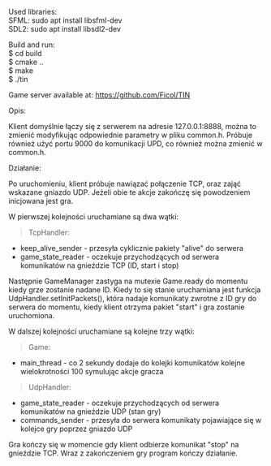 Used libraries:  
SFML: sudo apt install libsfml-dev  
SDL2: sudo apt install libsdl2-dev

Build and run:  
$ cd build  
$ cmake ..  
$ make  
$ ./tin  

Game server available at: https://github.com/Ficol/TIN

Opis:

Klient domyślnie łączy się z serwerem na adresie 127.0.0.1:8888, można to zmienić modyfikując odpowiednie parametry w pliku common.h. Próbuje również użyć portu 9000 do komunikacji UPD, co również można zmienić w common.h.

Działanie:

Po uruchomieniu, klient próbuje nawiązać połączenie TCP, oraz zająć wskazane gniazdo UDP. Jeżeli obie te akcje zakończę się powodzeniem inicjowana jest gra.

W pierwszej kolejności uruchamiane są dwa wątki:
>TcpHandler:  
* keep_alive_sender - przesyła cyklicznie pakiety "alive" do serwera
* game_state_reader - oczekuje przychodzących od serwera komunikatów na gnieździe TCP (ID, start i stop)

Następnie GameManager zastyga na mutexie Game.ready do momentu kiedy grze zostanie nadane ID. Kiedy to się stanie uruchamiana jest funkcja UdpHandler.setInitPackets(), która nadaje komunikaty zwrotne z ID gry do serwera do momentu, kiedy klient otrzyma pakiet "start" i gra zostanie uruchomiona.

W dalszej kolejności uruchamiane są kolejne trzy wątki:  
> Game: 
* main_thread - co 2 sekundy dodaje do kolejki komunikatów kolejne wielokrotności 100 symulując akcje gracza
> UdpHandler:  
* game_state_reader - oczekuje przychodzących od serwera komunikatów na gnieździe UDP (stan gry)
* commands_sender - przesyła do serwera komunikaty pojawiające się w kolejce gry poprzez gniazdo UDP

Gra kończy się w momencie gdy klient odbierze komunikat "stop" na gnieździe TCP. Wraz z zakończeniem gry program kończy działanie.